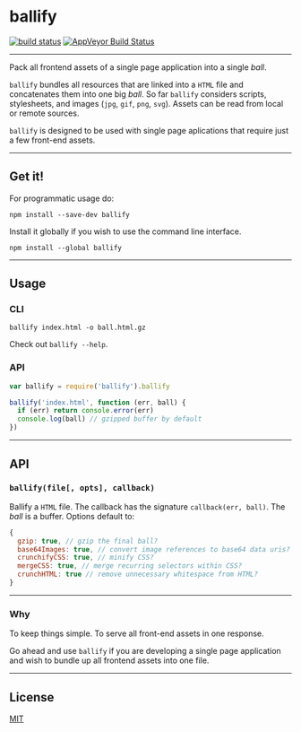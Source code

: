 # ballify

[![build status](http://img.shields.io/travis/chiefbiiko/ballify.svg?style=flat)](http://travis-ci.org/chiefbiiko/ballify) [![AppVeyor Build Status](https://ci.appveyor.com/api/projects/status/github/chiefbiiko/ballify?branch=master&svg=true)](https://ci.appveyor.com/project/chiefbiiko/ballify)

***

Pack all frontend assets of a single page application into a single *ball*.

`ballify` bundles all resources that are linked into a `HTML` file and concatenates them into one big *ball*. So far `ballify` considers scripts, stylesheets, and images (`jpg`, `gif`, `png`, `svg`). Assets can be read from local or remote sources.

`ballify` is designed to be used with single page aplications that require just a few front-end assets.

***

## Get it!

For programmatic usage do:

```
npm install --save-dev ballify
```

Install it globally if you wish to use the command line interface.

```
npm install --global ballify
```

***

## Usage

### CLI

```
ballify index.html -o ball.html.gz
```

Check out `ballify --help`.

### API

``` js
var ballify = require('ballify').ballify

ballify('index.html', function (err, ball) {
  if (err) return console.error(err)
  console.log(ball) // gzipped buffer by default
})
```

***

## API

### `ballify(file[, opts], callback)`

Ballify a `HTML` file. The callback has the signature `callback(err, ball)`. The *ball* is a buffer. Options default to:

``` js
{
  gzip: true, // gzip the final ball?
  base64Images: true, // convert image references to base64 data uris?
  crunchifyCSS: true, // minify CSS?
  mergeCSS: true, // merge recurring selectors within CSS?
  crunchHTML: true // remove unnecessary whitespace from HTML?
}
```

***

### Why

To keep things simple. To serve all front-end assets in one response.

Go ahead and use `ballify` if you are developing a single page application and wish to bundle up all frontend assets into one file.

***

## License

[MIT](./license.md)
